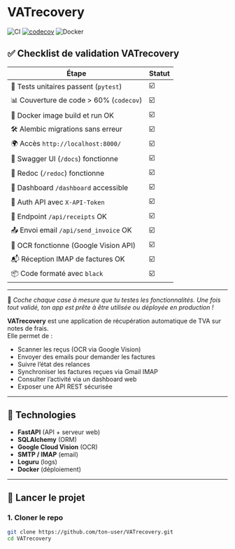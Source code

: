 # VATrecovery
![CI](https://github.com/Poupou2112/VATrecovery/actions/workflows/ci.yml/badge.svg)
[![codecov](https://codecov.io/gh/Poupou2112/VATrecovery/branch/main/graph/badge.svg)](https://codecov.io/gh/Poupou2112/VATrecovery)
![Docker](https://github.com/Poupou2112/VATrecovery/actions/workflows/docker.yml/badge.svg)

## ✅ Checklist de validation VATrecovery

| Étape                                    | Statut |
|-----------------------------------------|--------|
| 🔁 Tests unitaires passent (`pytest`)     | ☑️     |
| 📊 Couverture de code > 60% (`codecov`)  | ☑️     |
| 🐳 Docker image build et run OK         | ☑️     |
| 🛠️ Alembic migrations sans erreur       | ☑️     |
| 🌍 Accès `http://localhost:8000/`        | ☑️     |
| 📘 Swagger UI (`/docs`) fonctionne       | ☑️     |
| 📕 Redoc (`/redoc`) fonctionne           | ☑️     |
| 🔐 Dashboard `/dashboard` accessible     | ☑️     |
| 🔑 Auth API avec `X-API-Token`           | ☑️     |
| 🧾 Endpoint `/api/receipts` OK           | ☑️     |
| 📤 Envoi email `/api/send_invoice` OK   | ☑️     |
| 🧠 OCR fonctionne (Google Vision API)    | ☑️     |
| 📬 Réception IMAP de factures OK         | ☑️     |
| 📦 Code formaté avec `black`             | ☑️     |

---

📌 _Coche chaque case à mesure que tu testes les fonctionnalités. Une fois tout validé, ton app est prête à être utilisée ou déployée en production !_


**VATrecovery** est une application de récupération automatique de TVA sur notes de frais.  
Elle permet de :
- Scanner les reçus (OCR via Google Vision)
- Envoyer des emails pour demander les factures
- Suivre l’état des relances
- Synchroniser les factures reçues via Gmail IMAP
- Consulter l’activité via un dashboard web
- Exposer une API REST sécurisée

---

## 🔧 Technologies

- **FastAPI** (API + serveur web)
- **SQLAlchemy** (ORM)
- **Google Cloud Vision** (OCR)
- **SMTP / IMAP** (email)
- **Loguru** (logs)
- **Docker** (déploiement)

---

## 🚀 Lancer le projet

### 1. Cloner le repo

```bash
git clone https://github.com/ton-user/VATrecovery.git
cd VATrecovery
